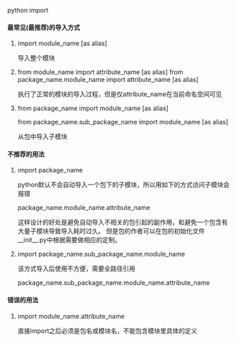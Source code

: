 
python import

#### 最常见(最推荐)的导入方式

1. import module_name [as alias]

   导入整个模块

2. from module_name import attribute_name [as alias]
   from package_name.module_name import attribute_name [as alias]

   执行了正常的模块的导入过程，但是仅attribute_name在当前命名空间可见

3. from package_name import module_name [as alias]

   from package_name.sub_package_name import module_name [as alias]

   从包中导入子模块



#### 不推荐的用法
1. import package_name

   python默认不会自动导入一个包下的子模块，所以用如下的方式访问子模块会报错

   package_name.module_name.attribute_name
   
   这样设计的好处是避免自动导入不相关的包引起的副作用，和避免一个包含有大量子模块导致导入耗时过久。
   但是包的作者可以在包的初始化文件__init__.py中根据需要做相应的定制。
   
2. import package_name.sub_package_name.module_name

   该方式导入后使用不方便，需要全路径引用

   package_name.sub_package_name.module_name.attribute_name


#### 错误的用法
1. import module_name.attribute_name

   直接import之后必须是包名或模块名，不能包含模块里具体的定义
